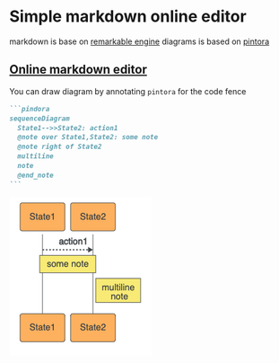 # Simple markdown online editor

markdown is base on [remarkable engine](https://github.com/jonschlinkert/remarkable)
diagrams is based on [pintora](https://github.com/hikerpig/pintora)

## [Online markdown editor](https://mikhail-angelov.github.io/markdown)

You can draw diagram by annotating `pintora` for the code fence
~~~markdown
```pindora
sequenceDiagram
  State1-->>State2: action1
  @note over State1,State2: some note
  @note right of State2
  multiline
  note
  @end_note
```
~~~
![markdown preview](https://raw.githubusercontent.com/mikhail-angelov/markdown/3f38128ea3a06376950a9bb6ecca6131157c7905/screen.png)